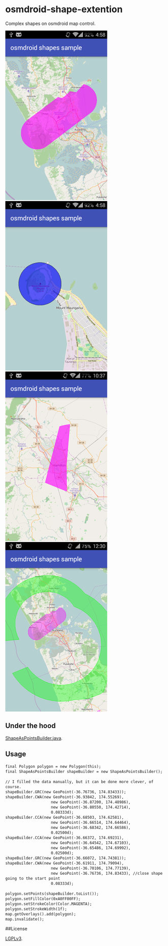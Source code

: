 # osmdroid-shape-extention
Complex shapes on osmdroid map control.

<pre><code><a href="device-2016-03-26-165748.png"><img src="device-2016-03-26-165748.png" height="533px"></a> <a href="device-2016-03-26-165815.png"><img src="device-2016-03-26-165815.png" height="533px"></a> <a href="device-2016-03-29-103718.png"><img src="device-2016-03-29-103718.png" height="533px"></a> <a href="device-2016-03-30-123011.png"><img src="device-2016-03-30-123011.png" height="533px"></a></code></pre>

## Under the hood

[ShapeAsPointsBuilder.java](osmdroid-shape-extention-lib/src/main/java/com/github/lassana/osmdroid_shape_extention/ShapeAsPointsBuilder.java).

## Usage

    final Polygon polygon = new Polygon(this);
    final ShapeAsPointsBuilder shapeBuilder = new ShapeAsPointsBuilder();

    // I filled the data manually, but it can be done more clever, of course.
    shapeBuilder.GRC(new GeoPoint(-36.76736, 174.83433));
    shapeBuilder.CWA(new GeoPoint(-36.93842, 174.55269),
                        new GeoPoint(-36.87200, 174.48986),
                        new GeoPoint(-36.80550, 174.42714),
                        0.08333d);
    shapeBuilder.CCA(new GeoPoint(-36.68503, 174.62581),
                        new GeoPoint(-36.66514, 174.64464),
                        new GeoPoint(-36.68342, 174.66586),
                        0.02500d);
    shapeBuilder.CCA(new GeoPoint(-36.66372, 174.69231),
                        new GeoPoint(-36.64542, 174.67103),
                        new GeoPoint(-36.65486, 174.69992),
                        0.02500d);
    shapeBuilder.GRC(new GeoPoint(-36.66072, 174.74381));
    shapeBuilder.CWA(new GeoPoint(-36.61911, 174.79094),
                        new GeoPoint(-36.70106, 174.77139),
                        new GeoPoint(-36.76736, 174.83433), //close shape going to the start point
                        0.08333d);

    polygon.setPoints(shapeBuilder.toList());
    polygon.setFillColor(0xA0FF00FF);
    polygon.setStrokeColor(Color.MAGENTA);
    polygon.setStrokeWidth(1f);
    map.getOverlays().add(polygon);
    map.invalidate();
    
##License

[LGPLv3](LICENSE).
